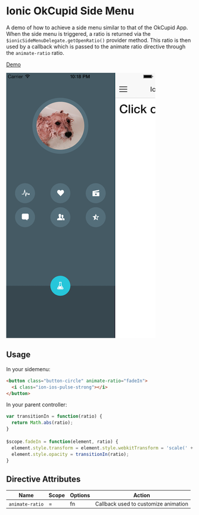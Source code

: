 Ionic OkCupid Side Menu
===================

A demo of how to achieve a side menu similar to that of the OkCupid App.
When the side menu is triggered, a ratio is returned via the `$ionicSideMenuDelegate.getOpenRatio()` provider method.
This ratio is then used by a callback which is passed to the animate ratio directive through
the `animate-ratio` ratio.

[Demo](http://codepen.io/loringdodge/pen/YXvGjX)

![Screenshot](screenshots/iphone.png)

## Usage

In your sidemenu:
```html
<button class="button-circle" animate-ratio="fadeIn">
  <i class="ion-ios-pulse-strong"></i>
</button>
```

In your parent controller:
```js
var transitionIn = function(ratio) {
  return Math.abs(ratio);
}

$scope.fadeIn = function(element, ratio) {
  element.style.transform = element.style.webkitTransform = 'scale(' + transitionIn(ratio) + ')';
  element.style.opacity = transitionIn(ratio);
}
```

## Directive Attributes

| Name                   | Scope  | Options| Action                                                        |
|------------------------|--------|--------|---------------------------------------------------------------|
| `animate-ratio`        | =      | fn     | Callback used to customize animation                          |








